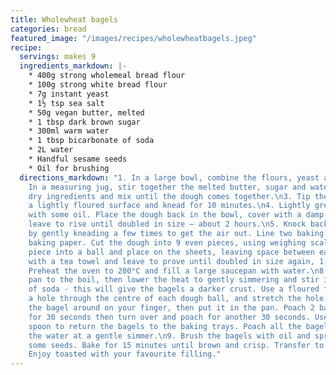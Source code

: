 ```yaml
---
title: Wholewheat bagels
categories: bread
featured_image: "/images/recipes/wholewheatbagels.jpeg"
recipe:
  servings: makes 9
  ingredients_markdown: |-
    * 400g strong wholemeal bread flour
    * 100g strong white bread flour
    * 7g instant yeast
    * 1½ tsp sea salt
    * 50g vegan butter, melted
    * 1 tbsp dark brown sugar
    * 300ml warm water
    * 1 tbsp bicarbonate of soda
    * 2L water
    * Handful sesame seeds
    * Oil for brushing
  directions_markdown: "1. In a large bowl, combine the flours, yeast and salt. \n2.
    In a measuring jug, stir together the melted butter, sugar and water. Add to the
    dry ingredients and mix until the dough comes together.\n3. Tip the dough onto
    a lightly floured surface and knead for 10 minutes.\n4. Lightly grease the bowl
    with some oil. Place the dough back in the bowl, cover with a damp tea towel and
    leave to rise until doubled in size – about 2 hours.\n5. Knock back the dough
    by gently kneading a few times to get the air out. Line two baking sheets with
    baking paper. Cut the dough into 9 even pieces, using weighing scales. Roll each
    piece into a ball and place on the sheets, leaving space between each.\n6. Cover
    with a tea towel and leave to prove until doubled in size again, 1-2 hours. \n7.
    Preheat the oven to 200°C and fill a large saucepan with water.\n8. Bring the
    pan to the boil, then lower the heat to gently simmering and stir in the bicarbonate
    of soda - this will give the bagels a darker crust. Use a floured finger to push
    a hole through the centre of each dough ball, and stretch the hole by gently swirling
    the bagel around on your finger, then put it in the pan. Poach 2 bagels at a time,
    for 30 seconds then turn over and poach for another 30 seconds. Use a slotted
    spoon to return the bagels to the baking trays. Poach all the bagels, keeping
    the water at a gentle simmer.\n9. Brush the bagels with oil and sprinkle with
    some seeds. Bake for 15 minutes until brown and crisp. Transfer to a cooling rack.
    Enjoy toasted with your favourite filling."
---
```

